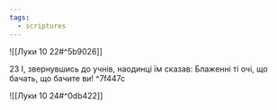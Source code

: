 ```yaml
---
tags:
  - scriptures
---
```


![[Луки 10 22#^5b9026]]

23 І, звернувшись до учнів, наодинці їм сказав: Блаженні ті очі, що бачать, що бачите ви! ^7f447c

![[Луки 10 24#^0db422]]